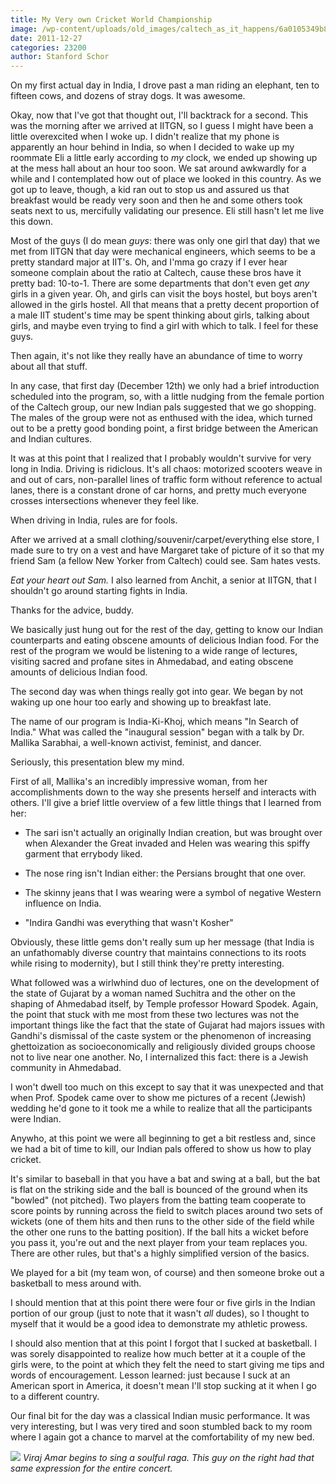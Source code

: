 ```yaml
---
title: My Very own Cricket World Championship
image: /wp-content/uploads/old_images/caltech_as_it_happens/6a0105349b8251970b015438a11972970c.jpg
date: 2011-12-27
categories: 23200
author: Stanford Schor
---
```


 On my first actual day in India, I drove past a man riding an  elephant, ten to fifteen cows, and dozens of stray dogs. It was awesome.

 Okay, now that I've got that thought out, I'll backtrack for a  second. This was the morning after we arrived at IITGN, so I guess I  might have been a little overexcited when I woke up. I didn't realize  that my phone is apparently an hour behind in India, so when I decided  to wake up my roommate Eli a little early according to *my* clock, we ended up showing up at the mess hall about an hour too soon.  We sat around awkwardly for a while and I contemplated how out of place  we looked in this country. As we got up to leave, though, a kid ran out  to stop us and assured us that breakfast would be ready very soon and  then he and some others took seats next to us, mercifully validating our  presence. Eli still hasn't let me live this down.

 Most of the guys (I do mean *guys*: there was only one  girl that day) that we met from IITGN that day were mechanical  engineers, which seems to be a pretty standard major at IIT's. Oh, and  I'mma go crazy if I ever hear someone complain about the ratio at  Caltech, cause these bros have it pretty bad: 10-to-1. There are some  departments that don't even get *any* girls in a given year. Oh,  and girls can visit the boys hostel, but boys aren't allowed in the  girls hostel. All that means that a pretty decent proportion of a male  IIT student's time may be spent thinking about girls, talking about  girls, and maybe even trying to find a girl with which to talk. I feel  for these guys.

 Then again, it's not like they really have an abundance of time to worry about all that stuff.

 In any case, that first day (December 12th) we only had a brief  introduction scheduled into the program, so, with a little nudging from  the female portion of the Caltech group, our new Indian pals suggested  that we go shopping. The males of the group were not as enthused with  the idea, which turned out to be a pretty good bonding point, a first  bridge between the American and Indian cultures.

 It was at this point that I realized that I probably wouldn't  survive for very long in India. Driving is ridiclous. It's all chaos:  motorized scooters weave in and out of cars, non-parallel lines of  traffic form without reference to actual lanes, there is a constant  drone of car horns, and pretty much everyone crosses intersections  whenever they feel like.

 When driving in India, rules are for fools.

 After we arrived at a small clothing/souvenir/carpet/everything  else store, I made sure to try on a vest and have Margaret take of  picture of it so that my friend Sam (a fellow New Yorker from Caltech)  could see. Sam hates vests.

 *Eat your heart out Sam.*
 I also learned from Anchit, a senior at IITGN, that I shouldn't go around starting fights in India.

 Thanks for the advice, buddy.

 We basically just hung out for the rest of the day, getting to  know our Indian counterparts and eating obscene amounts of delicious  Indian food. For the rest of the program we would be listening to a wide  range of lectures, visiting sacred and profane sites in Ahmedabad, and  eating obscene amounts of delicious Indian food.

 The second day was when things really got into gear. We began by  not waking up one hour too early and showing up to breakfast late.

 The name of our program is India-Ki-Khoj, which means "In Search of India." What  was called the "inaugural session" began with a talk by Dr. Mallika  Sarabhai, a well-known activist, feminist, and dancer.

 Seriously, this presentation blew my mind.

 First of all, Mallika's an incredibly impressive woman, from her  accomplishments down to the way she presents herself and interacts with  others. I'll give a brief little overview of a few little things that I  learned from her:

- The sari isn't actually an originally Indian creation, but was  brought over when Alexander the Great invaded and Helen was wearing this  spiffy garment that errybody liked.

- The nose ring isn't Indian either: the Persians brought that one over.

- The skinny jeans that I was wearing were a symbol of negative Western influence on India.

- "Indira Gandhi was everything that wasn't Kosher"

 Obviously, these little gems don't really sum up her message  (that India is an unfathomably diverse country that maintains  connections to its roots while rising to modernity), but I still think  they're pretty interesting.

 What followed was a wirlwhind  duo of lectures, one on the development of the state of Gujarat by a  woman named Suchitra and the other on the shaping of Ahmedabad itself,  by Temple professor Howard Spodek. Again, the point that stuck with me  most from these two lectures was not the important things like the fact  that the state of Gujarat had majors issues with Gandhi's dismissal of  the caste system or the phenomenon of increasing ghettoization as  socioeconomically and religiously divided groups choose not to live near  one another. No, I internalized this fact: there is a Jewish community  in Ahmedabad.

 I won't dwell too much on this except to say  that it was unexpected and that when Prof. Spodek came over to show me  pictures of a recent (Jewish) wedding he'd gone to it took me a while to  realize that all the participants were Indian.

Anywho, at  this point we were all beginning to get a bit restless and, since we had  a bit of time to kill, our Indian pals offered to show us how to play  cricket.

 It's similar to baseball in that you have a bat and  swing at a ball, but the bat is flat on the striking side and the ball  is bounced of the ground when its "bowled" (not pitched). Two players  from the batting team cooperate to score points by running across the  field to switch places around two sets of wickets (one of them hits and  then runs to the other side of the field while the other one runs to the  batting position). If the ball hits a wicket before you pass it, you're  out and the next player from your team replaces you. There are other  rules, but that's a highly simplified version of the basics.

 We played for a bit (my team won, of course) and then someone broke out a basketball to mess around with.

I  should mention that at this point there were four or five girls in the  Indian portion of our group (just to note that it wasn't *all* dudes), so I thought to myself that it would be a good idea to demonstrate my athletic prowess.

  I should also mention that at this point I forgot that I sucked at  basketball. I was sorely disappointed to realize how much better at it a  couple of the girls were, to the point at which they felt the need to  start giving me tips and words of encouragement. Lesson learned: just  because I suck at an American sport in America, it doesn't mean I'll  stop sucking at it when I go to a different country.

 Our final  bit for the day was a classical Indian music performance. It was very  interesting, but I was very tired and soon stumbled back to my room  where I again got a chance to marvel at the comfortability of my new  bed.


![](/old_images/caltech_as_it_happens/6a0105349b8251970b01675f167dff970b.jpg)
*Viraj Amar begins to sing a soulful raga. This guy on the right had that same expression for the entire concert.*
